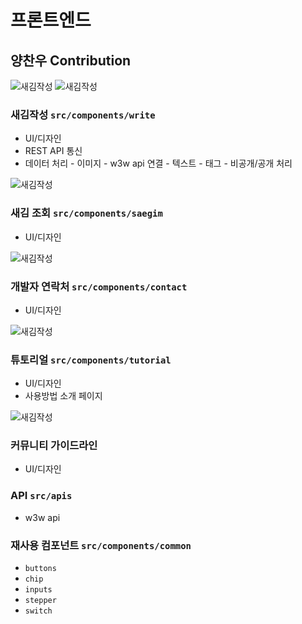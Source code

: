 # 프론트엔드

## 양찬우 Contribution

![새김작성](../readme_img/01.PNG?raw=true)
![새김작성](../readme_img/03.PNG?raw=true)

### 새김작성 `src/components/write`

- UI/디자인
- REST API 통신
- 데이터 처리 - 이미지 - w3w api 연결 - 텍스트 - 태그 - 비공개/공개 처리

![새김작성](../readme_img/02.PNG?raw=true)

### 새김 조회 `src/components/saegim`

- UI/디자인

![새김작성](../readme_img/06.PNG?raw=true)

### 개발자 연락처 `src/components/contact`

- UI/디자인

![새김작성](../readme_img/04.PNG?raw=true)

### 튜토리얼 `src/components/tutorial`

- UI/디자인
- 사용방법 소개 페이지

![새김작성](../readme_img/04.PNG?raw=true)

### 커뮤니티 가이드라인

- UI/디자인

### API `src/apis`

- w3w api

### 재사용 컴포넌트 `src/components/common`

- `buttons`
- `chip`
- `inputs`
- `stepper`
- `switch`

